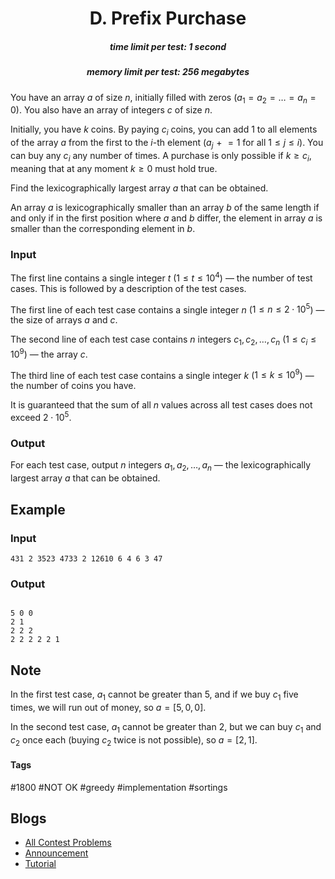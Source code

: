 <h1 style='text-align: center;'> D. Prefix Purchase</h1>

<h5 style='text-align: center;'>time limit per test: 1 second</h5>
<h5 style='text-align: center;'>memory limit per test: 256 megabytes</h5>

You have an array $a$ of size $n$, initially filled with zeros ($a_1 = a_2 = \ldots = a_n = 0$). You also have an array of integers $c$ of size $n$.

Initially, you have $k$ coins. By paying $c_i$ coins, you can add $1$ to all elements of the array $a$ from the first to the $i$-th element ($a_j \mathrel{+}= 1$ for all $1 \leq j \leq i$). You can buy any $c_i$ any number of times. A purchase is only possible if $k \geq c_i$, meaning that at any moment $k \geq 0$ must hold true.

Find the lexicographically largest array $a$ that can be obtained.

An array $a$ is lexicographically smaller than an array $b$ of the same length if and only if in the first position where $a$ and $b$ differ, the element in array $a$ is smaller than the corresponding element in $b$.

### Input

The first line contains a single integer $t$ ($1 \leq t \leq 10^4$) — the number of test cases. This is followed by a description of the test cases.

The first line of each test case contains a single integer $n$ ($1 \leq n \leq 2 \cdot 10^5$) — the size of arrays $a$ and $c$.

The second line of each test case contains $n$ integers $c_1, c_2, \ldots, c_n$ ($1 \leq c_i \leq 10^9$) — the array $c$.

The third line of each test case contains a single integer $k$ ($1 \leq k \leq 10^9$) — the number of coins you have.

It is guaranteed that the sum of all $n$ values across all test cases does not exceed $2 \cdot 10^5$.

### Output

For each test case, output $n$ integers $a_1, a_2, \ldots, a_n$ — the lexicographically largest array $a$ that can be obtained.

## Example

### Input


```text
431 2 3523 4733 2 12610 6 4 6 3 47
```
### Output

```text

5 0 0 
2 1 
2 2 2 
2 2 2 2 2 1 

```
## Note

In the first test case, $a_1$ cannot be greater than $5$, and if we buy $c_1$ five times, we will run out of money, so $a = [5, 0, 0]$.

In the second test case, $a_1$ cannot be greater than $2$, but we can buy $c_1$ and $c_2$ once each (buying $c_2$ twice is not possible), so $a = [2, 1]$.



#### Tags 

#1800 #NOT OK #greedy #implementation #sortings 

## Blogs
- [All Contest Problems](../CodeTON_Round_6_(Div._1_+_Div._2,_Rated,_Prizes!).md)
- [Announcement](../blogs/Announcement.md)
- [Tutorial](../blogs/Tutorial.md)
